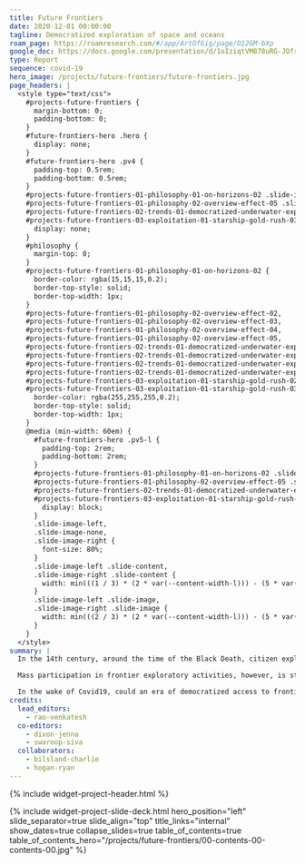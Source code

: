 ```yaml
---
title: Future Frontiers
date: 2020-12-01 00:00:00
tagline: Democratized exploration of space and oceans
roam_page: https://roamresearch.com/#/app/ArtOfGig/page/O12GM-bXp
google_doc: https://docs.google.com/presentation/d/1oIziqtVM878uRG-JOfrQNvGFsQWKP_S_W8cLkhQlXvA/edit
type: Report
sequence: covid-19
hero_image: /projects/future-frontiers/future-frontiers.jpg
page_headers: |
  <style type="text/css">
    #projects-future-frontiers {
      margin-bottom: 0;
      padding-bottom: 0;
    }
    #future-frontiers-hero .hero {
      display: none;
    }
    #future-frontiers-hero .pv4 {
      padding-top: 0.5rem;
      padding-bottom: 0.5rem;
    }
    #projects-future-frontiers-01-philosophy-01-on-horizons-02 .slide-image,
    #projects-future-frontiers-01-philosophy-02-overview-effect-05 .slide-image,
    #projects-future-frontiers-02-trends-01-democratized-underwater-exploration-05 .slide-image,
    #projects-future-frontiers-03-exploitation-01-starship-gold-rush-03 .slide-image {
      display: none;
    }
    #philosophy {
      margin-top: 0;
    }
    #projects-future-frontiers-01-philosophy-01-on-horizons-02 {
      border-color: rgba(15,15,15,0.2);
      border-top-style: solid;
      border-top-width: 1px;
    }
    #projects-future-frontiers-01-philosophy-02-overview-effect-02,
    #projects-future-frontiers-01-philosophy-02-overview-effect-03,
    #projects-future-frontiers-01-philosophy-02-overview-effect-04,
    #projects-future-frontiers-01-philosophy-02-overview-effect-05,
    #projects-future-frontiers-02-trends-01-democratized-underwater-exploration-02,
    #projects-future-frontiers-02-trends-01-democratized-underwater-exploration-03,
    #projects-future-frontiers-02-trends-01-democratized-underwater-exploration-04,
    #projects-future-frontiers-02-trends-01-democratized-underwater-exploration-05,
    #projects-future-frontiers-03-exploitation-01-starship-gold-rush-02,
    #projects-future-frontiers-03-exploitation-01-starship-gold-rush-03 {
      border-color: rgba(255,255,255,0.2);
      border-top-style: solid;
      border-top-width: 1px;
    }
    @media (min-width: 60em) {
      #future-frontiers-hero .pv5-l {
        padding-top: 2rem;
        padding-bottom: 2rem;
      }
      #projects-future-frontiers-01-philosophy-01-on-horizons-02 .slide-image,
      #projects-future-frontiers-01-philosophy-02-overview-effect-05 .slide-image,
      #projects-future-frontiers-02-trends-01-democratized-underwater-exploration-05 .slide-image,
      #projects-future-frontiers-03-exploitation-01-starship-gold-rush-03 .slide-image {
        display: block;
      }
      .slide-image-left,
      .slide-image-none,
      .slide-image-right {
        font-size: 80%;
      }
      .slide-image-left .slide-content,
      .slide-image-right .slide-content {
        width: min(((1 / 3) * (2 * var(--content-width-l))) - (5 * var(--content-padding)), (100% * (1 / 3)) - (2.5 * var(--content-padding)));
      }
      .slide-image-left .slide-image,
      .slide-image-right .slide-image {
        width: min(((2 / 3) * (2 * var(--content-width-l))) - (5 * var(--content-padding)), (100% * (2 / 3)) - (2.5 * var(--content-padding)));
      }
    }
  </style>
summary: |
  In the 14th century, around the time of the Black Death, citizen explorers like Ibn Battuta and Petrarch planted the earliest seeds of democratized exploration culture. The Age of Exploration witnessed the voyages of explorers like Zheng He, Columbus, Vasco da Gama, and Ferdinand Magellan, who relied on royal patronage. By the 20th century, exploration had become accessible to the educated middle classes, and institutional and state support catalyzed a vast increase in exploratory activity, culminating in the space programs of the U.S. and USSR, as well as efforts like the International Geophysical Year (1957–1958).

  Mass participation in frontier exploratory activities, however, is still not a reality. 

  In the wake of Covid19, could an era of democratized access to frontiers be the key to a renewed sense of larger purpose in the universe for humanity? 
credits:
  lead_editors:
    - rao-venkatesh
  co-editors:
    - dixon-jenna
    - swaroop-siva
  collaborators:
    - bilsland-charlie
    - hogan-ryan
---
```

{% include widget-project-header.html %}

{% include widget-project-slide-deck.html
   hero_position="left"
   slide_separator=true
   slide_align="top"
   title_links="internal"
   show_dates=true
   collapse_slides=true
   table_of_contents=true
   table_of_contents_hero="/projects/future-frontiers/00-contents-00-contents-00.jpg"
%}

